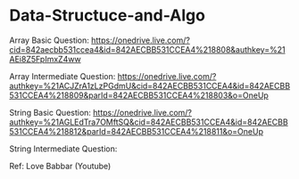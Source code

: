 # Data-Structuce-and-Algo

Array Basic Question: https://onedrive.live.com/?cid=842aecbb531ccea4&id=842AECBB531CCEA4%218808&authkey=%21AEi8Z5FpImxZ4ww

Array Intermediate Question: https://onedrive.live.com/?authkey=%21ACJZrA1zLzPGdmU&cid=842AECBB531CCEA4&id=842AECBB531CCEA4%218809&parId=842AECBB531CCEA4%218803&o=OneUp

String Basic Question: https://onedrive.live.com/?authkey=%21AGLEdTra7OMftSQ&cid=842AECBB531CCEA4&id=842AECBB531CCEA4%218812&parId=842AECBB531CCEA4%218811&o=OneUp

String Intermediate Question: 

Ref: Love Babbar (Youtube)
